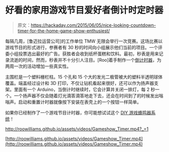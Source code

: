 # 好看的家用游戏节目爱好者倒计时定时器

> 原文：<https://hackaday.com/2015/06/05/nice-looking-countdown-timer-for-the-home-game-show-enthusiest/>

每隔几周，[鲁迈拉运营公司]的工作单位 TMW 无限会举行一次竞赛。这场比赛以游戏节目的形式进行，参赛者有 30 秒的时间向小组展示他们当前的项目。一个评委小组投票选出最好的广告。获胜者会收到纸杯蛋糕和饮料。最初，秒表是用来记录流逝的时间，然而，秒表并不十分引人注目。[Roo]着手制作一个[倒计时器](http://roowilliams.github.io/projects/2015-02-27-gameshow-timer.html)，为两周一次的活动增加一些真实性。

主围栏是一个塑料栅栏柱。15 个孔和 15 个大的发光二极管被大的塑料半透明球体覆盖。端盖经过设计和 3D 打印，不仅让钻机看起来很好，还可以作为扬声器支架。里面有一个 Arduino，当倒计时继续时，它会计算并关闭一排灯，每 2 秒一个。一个扬声器不仅会随着灯光滴答滴答地走下去，还会在时间到了的时候发出嗡嗡声。启动和重置计时器就像按下安装在表壳上的一个按钮一样简单。

如果你已经制作了一个游戏节目计时器，你可能想试试这个 [DIY 游戏蜂鸣器系统](http://hackaday.com/2012/02/03/office-game-show-buzzer-keeps-things-fair-and-square/)！

 <http://roowilliams.github.io/assets/videos/Gameshow_Timer.mp4?_=1>

[http://roowilliams.github.io/assets/videos/Gameshow_Timer.mp4](http://roowilliams.github.io/assets/videos/Gameshow_Timer.mp4)